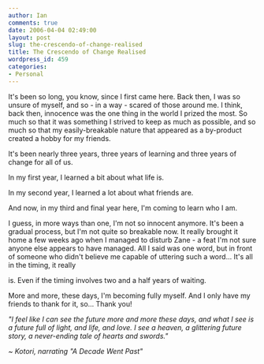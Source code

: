 ```yaml
---
author: Ian
comments: true
date: 2006-04-04 02:49:00
layout: post
slug: the-crescendo-of-change-realised
title: The Crescendo of Change Realised
wordpress_id: 459
categories:
- Personal
---
```


It's been so long, you know, since I first came here.  Back then, I was so unsure of myself, and so - in a way - scared of those around me.  I think, back then, innocence was the one thing in the world I prized the most.  So much so that it was something I strived to keep as much as possible, and so much so that my easily-breakable nature that appeared as a by-product created a hobby for my friends.  

It's been nearly three years, three years of learning and three years of change for all of us.  

In my first year, I learned a bit about what life is.  

In my second year, I learned a lot about what friends are.  

And now, in my third and final year here, I'm coming to learn who I am.  

I guess, in more ways than one, I'm not so innocent anymore.  It's been a gradual process, but I'm not quite so breakable now.  It really brought it home a few weeks ago when I managed to disturb Zane - a feat I'm not sure anyone else appears to have managed.  All I said was one word, but in front of someone who didn't believe me capable of uttering such a word...  It's all in the timing, it really  

is.  Even if the timing involves two and a half years of waiting.  

More and more, these days, I'm becoming fully myself.  And I only have my friends to thank for it, so...   Thank you!  

<i>"I feel like I can see the future more and more these days, and what I see is a future full of light, and life, and love. I see a heaven, a glittering future story, a never-ending tale of hearts and swords."  

~ Kotori, narrating "A Decade Went Past"</i>
